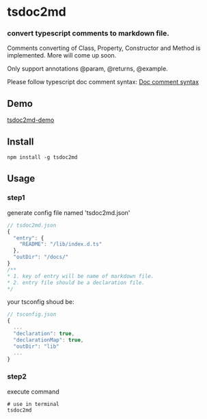 # tsdoc2md

### convert typescript comments to markdown file.
Comments converting of Class, Property, Constructor and Method is implemented.
More will come up soon.

Only support annotations @param, @returns, @example.

Please follow typescript doc comment syntax: [Doc comment syntax](https://api-extractor.com/pages/tsdoc/doc_comment_syntax/)

## Demo
[tsdoc2md-demo](https://github.com/yiidot/tsdoc2md-demo.git)

## Install
```
npm install -g tsdoc2md
```

## Usage
### step1
generate config file named 'tsdoc2md.json'
```js
// tsdoc2md.json
{
  "entry": {
    "README": "/lib/index.d.ts"
  },
  "outDir": "/docs/"
}
/**
* 1. key of entry will be name of markdown file.
* 2. entry file should be a declaration file. 
*/
```
your tsconfig shoud be:
```js
// tsconfig.json
{
  ...
  "declaration": true,
  "declarationMap": true,
  "outDir": "lib"
  ...
}
```
### step2
execute command
```shell
# use in terminal
tsdoc2md
```
